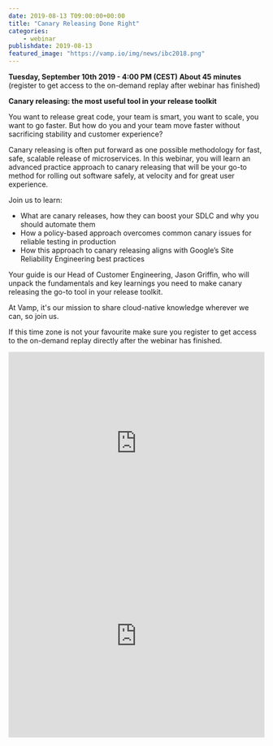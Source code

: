 ```yaml
---
date: 2019-08-13 T09:00:00+00:00
title: "Canary Releasing Done Right"
categories:
    - webinar
publishdate: 2019-08-13
featured_image: "https://vamp.io/img/news/ibc2018.png"
---
```


**Tuesday, September 10th 2019 - 4:00 PM (CEST) About 45 minutes** (register to get access to the on-demand replay after webinar has finished)

**Canary releasing: the most useful tool in your release toolkit**

You want to release great code, your team is smart, you want to scale, you want to go faster. But how do you and your team move faster without sacrificing stability and customer experience?

Canary releasing is often put forward as one possible methodology for fast, safe, scalable release of microservices. In this webinar, you will learn an advanced practice approach to canary releasing that will be your go-to method for rolling out software safely, at velocity and for great user experience.

<!--more-->

Join us to learn:

- What are canary releases, how they can boost your SDLC and why you should automate them
- How a policy-based approach overcomes common canary issues for reliable testing in production
- How this approach to canary releasing aligns with Google’s Site Reliability Engineering best practices

Your guide is our Head of Customer Engineering, Jason Griffin, who will unpack the fundamentals and key learnings you need to make canary releasing the go-to tool in your release toolkit.

At Vamp, it's our mission to share cloud-native knowledge wherever we can, so join us.

If this time zone is not your favourite make sure you register to get access to the on-demand replay directly after the webinar has finished. 


<iframe width="100%" height="360" frameborder="0" src="https://app.livestorm.co/p/0661adaf-9401-45cc-a7af-8263e373982b/form"></iframe>

<iframe width="100%" height="400" frameborder="0" src="https://app.livestorm.co/vamp/upcoming?limit=3" title="Vamp events | Livestorm"></iframe>
